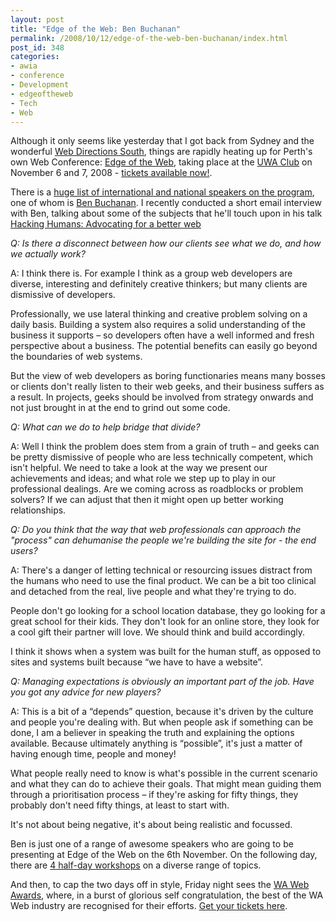```yaml
---
layout: post
title: "Edge of the Web: Ben Buchanan"
permalink: /2008/10/12/edge-of-the-web-ben-buchanan/index.html
post_id: 348
categories: 
- awia
- conference
- Development
- edgeoftheweb
- Tech
- Web
---
```


 Although it only seems like yesterday that I got back from Sydney and the wonderful <a href="http://south08.webdirections.org/">Web Directions South</a>, things are rapidly heating up for Perth's own Web Conference: <a href="http://www.edgeoftheweb.org.au">Edge of the Web</a>, taking place at the <a href="http://www.edgeoftheweb.org.au/venue/"><span class="caps">UWA</span> Club</a> on November 6 and 7, 2008 - <a href="http://www.edgeoftheweb.org.au/registration/">tickets available now!</a>.




There is a <a href="http://www.edgeoftheweb.org.au/program/">huge list of international and national speakers on the program</a>, one of whom is <a href="http://weblog.200ok.com.au">Ben Buchanan</a>. I recently conducted a short email interview with Ben, talking about some of the subjects that he'll touch upon in his talk <a href="http://www.edgeoftheweb.org.au/program">Hacking Humans: Advocating for a better web</a>




<div class="block">

*Q: Is there a disconnect between how our clients see what we do, and how we actually work?*




A: I think there is. For example I think as a group web developers are diverse, interesting and definitely creative thinkers; but many clients are dismissive of developers.




Professionally, we use lateral thinking and creative problem solving on a daily basis. Building a system also requires a solid understanding of the business it supports – so developers often have a well informed and fresh perspective about a business. The potential benefits can easily go beyond the boundaries of web systems.




But the view of web developers as boring functionaries means many bosses or clients don't really listen to their web geeks, and their business suffers as a result. In projects, geeks should be involved from strategy onwards and not just brought in at the end to grind out some code.




*Q: What can we do to help bridge that divide?*




A: Well I think the problem does stem from a grain of truth – and geeks can be pretty dismissive of people who are less technically competent, which isn't helpful. We need to take a look at the way we present our achievements and ideas; and what role we step up to play in our professional dealings. Are we coming across as roadblocks or problem solvers? If we can adjust that then it might open up better working relationships.




*Q: Do you think that the way that web professionals can approach the "process" can dehumanise the people we're building the site for - the end users?*




A: There's a danger of letting technical or resourcing issues distract from the humans who need to use the final product. We can be a bit too clinical and detached from the real, live people and what they're trying to do.




People don't go looking for a school location database, they go looking for a great school for their kids. They don't look for an online store, they look for a cool gift their partner will love. We should think and build accordingly.




I think it shows when a system was built for the human stuff, as opposed to sites and systems built because “we have to have a website”.




*Q: Managing expectations is obviously an important part of the job. Have you got any advice for new players?*




A: This is a bit of a “depends” question, because it's driven by the culture and people you're dealing with. But when people ask if something can be done, I am a believer in speaking the truth and explaining the options available. Because ultimately anything is “possible”, it's just a matter of having enough time, people and money!




What people really need to know is what's possible in the current scenario and what they can do to achieve their goals. That might mean guiding them through a prioritisation process – if they're asking for fifty things, they probably don't need fifty things, at least to start with.




It's not about being negative, it's about being realistic and focussed.




</div>

Ben is just one of a range of awesome speakers who are going to be presenting at Edge of the Web on the 6th November. On the following day, there are <a href="http://www.edgeoftheweb.org.au/program/workshops/">4 half-day workshops</a> on a diverse range of topics.




And then, to cap the two days off in style, Friday night sees the <a href="http://www.wawebawards.com.au">WA Web Awards</a>, where, in a burst of glorious self congratulation, the best of the WA Web industry are recognised for their efforts. <a href="http://www.wawebawards.com.au/tickets/">Get your tickets here</a>.

